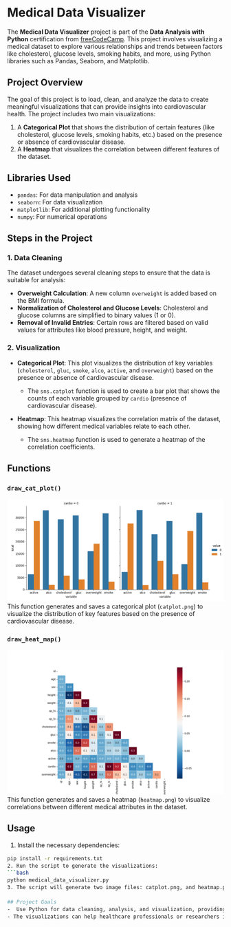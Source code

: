 # Medical Data Visualizer

The **Medical Data Visualizer** project is part of the **Data Analysis with Python** certification from [freeCodeCamp](https://www.freecodecamp.org/). This project involves visualizing a medical dataset to explore various relationships and trends between factors like cholesterol, glucose levels, smoking habits, and more, using Python libraries such as Pandas, Seaborn, and Matplotlib.

## Project Overview

The goal of this project is to load, clean, and analyze the data to create meaningful visualizations that can provide insights into cardiovascular health. The project includes two main visualizations:
1. A **Categorical Plot** that shows the distribution of certain features (like cholesterol, glucose levels, smoking habits, etc.) based on the presence or absence of cardiovascular disease.
2. A **Heatmap** that visualizes the correlation between different features of the dataset.

## Libraries Used
- `pandas`: For data manipulation and analysis
- `seaborn`: For data visualization
- `matplotlib`: For additional plotting functionality
- `numpy`: For numerical operations


## Steps in the Project

### 1. Data Cleaning

The dataset undergoes several cleaning steps to ensure that the data is suitable for analysis:
- **Overweight Calculation**: A new column `overweight` is added based on the BMI formula.
- **Normalization of Cholesterol and Glucose Levels**: Cholesterol and glucose columns are simplified to binary values (1 or 0).
- **Removal of Invalid Entries**: Certain rows are filtered based on valid values for attributes like blood pressure, height, and weight.

### 2. Visualization

- **Categorical Plot**: 
  This plot visualizes the distribution of key variables (`cholesterol`, `gluc`, `smoke`, `alco`, `active`, and `overweight`) based on the presence or absence of cardiovascular disease.
  - The `sns.catplot` function is used to create a bar plot that shows the counts of each variable grouped by `cardio` (presence of cardiovascular disease).

- **Heatmap**: 
  This heatmap visualizes the correlation matrix of the dataset, showing how different medical variables relate to each other.
  - The `sns.heatmap` function is used to generate a heatmap of the correlation coefficients.

## Functions

### `draw_cat_plot()`
![](./catplot.png)
This function generates and saves a categorical plot (`catplot.png`) to visualize the distribution of key features based on the presence of cardiovascular disease.

### `draw_heat_map()`
![](./heatmap.png)
This function generates and saves a heatmap (`heatmap.png`) to visualize correlations between different medical attributes in the dataset.

## Usage
1. Install the necessary dependencies:
  ```bash
  pip install -r requirements.txt
2. Run the script to generate the visualizations:
  ```bash
  python medical_data_visualizer.py
3. The script will generate two image files: catplot.png, and heatmap.png

## Project Goals
-  Use Python for data cleaning, analysis, and visualization, providing insights into cardiovascular health.
- The visualizations can help healthcare professionals or researchers identify key trends and relationships between different health indicators.


